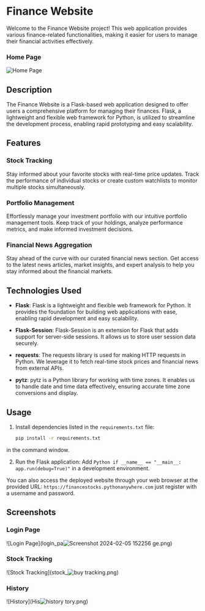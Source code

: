 # Finance Website

Welcome to the Finance Website project! This web application provides various finance-related functionalities, making it easier for users to manage their financial activities effectively.

### Home Page
![Home Page](https://github.com/Baniya-sen/Finance-Web-App/assets/144620117/bd14586a-e8f3-475c-85c3-9af5b8aafab0)

## Description

The Finance Website is a Flask-based web application designed to offer users a comprehensive platform for managing their finances. Flask, a lightweight and flexible web framework for Python, is utilized to streamline the development process, enabling rapid prototyping and easy scalability.

## Features

### Stock Tracking
Stay informed about your favorite stocks with real-time price updates. Track the performance of individual stocks or create custom watchlists to monitor multiple stocks simultaneously.

### Portfolio Management
Effortlessly manage your investment portfolio with our intuitive portfolio management tools. Keep track of your holdings, analyze performance metrics, and make informed investment decisions.

### Financial News Aggregation
Stay ahead of the curve with our curated financial news section. Get access to the latest news articles, market insights, and expert analysis to help you stay informed about the financial markets.

## Technologies Used

- **Flask**: Flask is a lightweight and flexible web framework for Python. It provides the foundation for building web applications with ease, enabling rapid development and easy scalability.
  
- **Flask-Session**: Flask-Session is an extension for Flask that adds support for server-side sessions. It allows us to store user session data securely.

- **requests**: The requests library is used for making HTTP requests in Python. We leverage it to fetch real-time stock prices and financial news from external APIs.

- **pytz**: pytz is a Python library for working with time zones. It enables us to handle date and time data effectively, ensuring accurate time zone conversions and display.

## Usage

1. Install dependencies listed in the `requirements.txt` file:
   ```cmd
   pip install -r requirements.txt
   ```
in the command window.
  
2. Run the Flask application:
   Add ```Python
         if __name__ == "__main__:
                 app.run(debug=True)"```
   in a development environment.

You can also access the deployed website through your web browser at the provided URL:
   `https://financestocks.pythonanywhere.com` just register with a username and password.

## Screenshots

### Login Page
![Login Page](login_pa![Screenshot 2024-02-05 152256](https://github.com/Baniya-sen/Finance-Web-App/assets/144620117/a3d5d041-a1f4-4666-83f1-ce85b322b81a)
ge.png)

### Stock Tracking
![Stock Tracking](stock_![buy](https://github.com/Baniya-sen/Finance-Web-App/assets/144620117/927aaacc-0181-4e87-9af0-350cab67a3bf)
tracking.png)

### History
![History](His![history](https://github.com/Baniya-sen/Finance-Web-App/assets/144620117/c45aa72d-a3fd-46ea-9f8c-7a6ab4cc4ed2)
tory.png)

